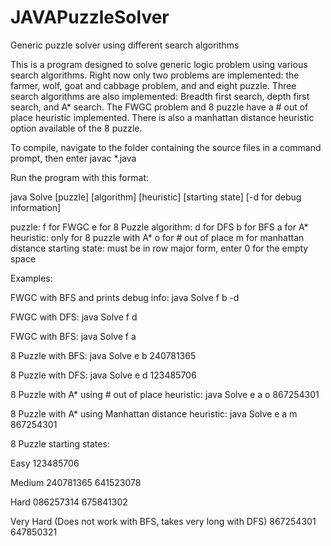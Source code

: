 # JAVAPuzzleSolver
Generic puzzle solver using different search algorithms

This is a program designed to solve generic logic problem using various search algorithms. Right now only two problems are implemented: the farmer, wolf, goat and cabbage problem, and and eight puzzle. Three search algorithms are also implemented: Breadth first search, depth first search, and A* search. The FWGC problem and 8 puzzle have a # out of place heuristic implemented. There is also a manhattan distance heuristic option available of the 8 puzzle.

To compile, navigate to the folder containing the source files in a command prompt, then enter javac *.java

Run the program with this format:

java Solve [puzzle] [algorithm] [heuristic] [starting state] [-d for debug information]

puzzle: 
		f for FWGC
		e for 8 Puzzle
algorithm: 
		d for DFS
		b for BFS
		a for A*
heuristic:
		only for 8 puzzle with A*
		o for # out of place
		m for manhattan distance
starting state:
		must be in row major form, enter 0 for the empty space


Examples:

FWGC with BFS and prints debug info:
	java Solve f b -d

FWGC with DFS:
	java Solve f d

FWGC with BFS:
	java Solve f a

8 Puzzle with BFS:
	java Solve e b 240781365

8 Puzzle with DFS:
	java Solve e d 123485706

8 Puzzle with A* using # out of place heuristic:
	java Solve e a o 867254301

8 Puzzle with A* using Manhattan distance heuristic:
	java Solve e a m 867254301
	
	
8 Puzzle starting states:

Easy
	123485706

Medium
	240781365
	641523078

Hard
	086257314
	675841302

Very Hard (Does not work with BFS, takes very long with DFS)
	867254301
	647850321

